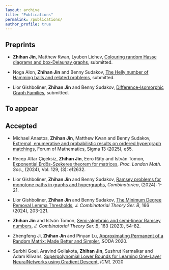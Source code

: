 ```yaml
---
layout: archive
title: "Publications"
permalink: /publications/
author_profile: true
---
```


## Preprints

* **Zhihan Jin**, Matthew Kwan, Lyuben Lichev, [Colouring random Hasse diagrams and box-Delaunay graphs](https://arxiv.org/abs/2501.12373), submitted.

* Noga Alon, **Zhihan Jin** and Benny Sudakov, [The Helly number of Hamming balls and related problems](https://arxiv.org/abs/2405.10275), submitted.

* Lior Gishboliner, **Zhihan Jin** and Benny Sudakov, [Difference-Isomorphic Graph Families](https://arxiv.org/abs/2312.06610), submitted.


## To appear


## Accepted

* Michael Anastos, **Zhihan Jin**, Matthew Kwan and Benny Sudakov, [Extremal, enumerative and probabilistic results on ordered hypergraph matchings](https://doi.org/10.1017/fms.2024.144), Forum of Mathematics, Sigma 13 (2025), e55.

* Recep Altar Çiçeksiz, **Zhihan Jin**, Eero Räty and István Tomon, [Exponential Erdős-Szekeres theorem for matrices](https://doi.org/10.1112/plms.12632), *Proc. London Math. Soc.*, (2024), Vol. 129, (3): e12632.

* Lior Gishboliner, **Zhihan Jin** and Benny Sudakov, [Ramsey problems for monotone paths in graphs and hypergraphs](https://doi.org/10.1007/s00493-024-00082-7), *Combinatorica*, (2024): 1-21.

* Lior Gishboliner, **Zhihan Jin** and Benny Sudakov, [The Minimum Degree Removal Lemma Thresholds](https://www.sciencedirect.com/science/article/pii/S0095895624000042), *J. Combinatorial Theory Ser. B*, 166 (2024), 203-221.

* **Zhihan Jin** and István Tomon, [Semi-algebraic and semi-linear Ramsey numbers](https://www.sciencedirect.com/science/article/pii/S0095895623000503), *J. Combinatorial Theory Ser. B*, 163 (2023), 54-82.

* Zhengfeng Ji, **Zhihan Jin** and Pinyan Lu, [Approximating Permanent of a Random Matrix: Made Better and Simpler](https://dl.acm.org/doi/10.5555/3458064.3458124), *SODA* 2020.

* Surbhi Goel, Aravind Gollakota, **Zhihan Jin**, Sushrut Karmalkar and Adam Klivans, [Superpolynomial
Lower Bounds for Learning One-Layer NeuralNetworks using Gradient Descent](https://proceedings.mlr.press/v119/goel20a.html), *ICML* 2020
